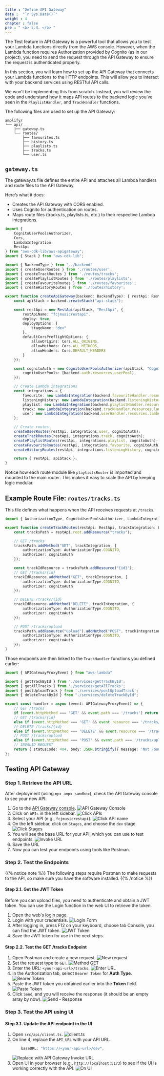 ```yaml
---
title : "Define API Gateway"
date :  "`r Sys.Date()`" 
weight : 4
chapter : false
pre : " <b> 5.4. </b> "
---
```


The Test feature in API Gateway is a powerful tool that allows you to test your Lambda functions directly from the AWS console. However, when the Lambda function requires Authorization provided by Cognito (as in our project), you need to send the request through the API Gateway to ensure the request is authenticated properly.

In this section, you will learn how to set up the API Gateway that connects your Lambda functions to the HTTP endpoints. This will allow you to interact with your backend services using RESTful API calls.

We won’t be implementing this from scratch. Instead, you will review the code and understand how it maps API routes to the backend logic you’ve seen in the `PlaylistHandler`, and `TrackHandler` functions.

The following files are used to set up the API Gateway:

```
amplify/
└── api/
    ├── gateway.ts
    └── routes/
        ├── favourites.ts
        ├── history.ts
        ├── playlists.ts
        ├── tracks.ts
        └── user.ts
```

## `gateway.ts`

The gateway.ts file defines the entire API and attaches all Lambda handlers and route files to the API Gateway.

Here’s what it does:
* Creates the API Gateway with CORS enabled.
* Uses Cognito for authentication on routes.
* Maps route files (tracks.ts, playlists.ts, etc.) to their respective Lambda integrations.

```ts
import {
    CognitoUserPoolsAuthorizer,
    Cors,
    LambdaIntegration,
    RestApi
} from "aws-cdk-lib/aws-apigateway";
import { Stack } from "aws-cdk-lib";

import { BackendType } from "../backend"
import { createUserRoutes } from './routes/user';
import { createTrackRoutes } from './routes/tracks';
import { createPlaylistRoutes } from './routes/playlists';
import { createFavouriteRoutes } from './routes/favourites';
import { createHistoryRoutes } from './routes/history';

export function createApiGateway(backend: BackendType): { restApi: RestApi, apiStack: Stack } {
    const apiStack = backend.createStack("api-stack");

    const restApi = new RestApi(apiStack, "RestApi", {
        restApiName: "fcjmusicrestapi",
        deploy: true,
        deployOptions: {
            stageName: "dev"
        },
        defaultCorsPreflightOptions: {
            allowOrigins: Cors.ALL_ORIGINS,
            allowMethods: Cors.ALL_METHODS,
            allowHeaders: Cors.DEFAULT_HEADERS
        }
    });

    const cognitoAuth = new CognitoUserPoolsAuthorizer(apiStack, "CognitoAuth", {
        cognitoUserPools: [backend.auth.resources.userPool],
    });

    // Create Lambda integrations
    const integrations = {
        favourite: new LambdaIntegration(backend.favouriteHandler.resources.lambda),
        listeningHistory: new LambdaIntegration(backend.listeningHistoryHandler.resources.lambda),
        playlist: new LambdaIntegration(backend.playlistHandler.resources.lambda),
        track: new LambdaIntegration(backend.trackHandler.resources.lambda),
        user: new LambdaIntegration(backend.userHandler.resources.lambda)
    };

    // Create routes
    createUserRoutes(restApi, integrations.user, cognitoAuth);
    createTrackRoutes(restApi, integrations.track, cognitoAuth);
    createPlaylistRoutes(restApi, integrations.playlist, cognitoAuth);
    createFavouriteRoutes(restApi, integrations.favourite, cognitoAuth);
    createHistoryRoutes(restApi, integrations.listeningHistory, cognitoAuth);

    return { restApi, apiStack };
}
```

Notice how each route module like `playlistsRouter` is imported and mounted to the main router. This makes it easy to scale the API by keeping logic modular.

## Example Route File: `routes/tracks.ts`

This file defines what happens when the API receives requests at `/tracks`.

```ts
import { AuthorizationType, CognitoUserPoolsAuthorizer, LambdaIntegration, RestApi } from "aws-cdk-lib/aws-apigateway";

export function createTrackRoutes(restApi: RestApi, trackIntegration: LambdaIntegration, cognitoAuth: CognitoUserPoolsAuthorizer) {
    const tracksPath = restApi.root.addResource("tracks");

    // GET /tracks
    tracksPath.addMethod("GET", trackIntegration, {
        authorizationType: AuthorizationType.COGNITO,
        authorizer: cognitoAuth
    });

    const trackIdResource = tracksPath.addResource("{id}");
    // GET /tracks/{id}
    trackIdResource.addMethod("GET", trackIntegration, {
        authorizationType: AuthorizationType.COGNITO,
        authorizer: cognitoAuth
    });

    // DELETE /tracks/{id}
    trackIdResource.addMethod("DELETE", trackIntegration, {
        authorizationType: AuthorizationType.COGNITO,
        authorizer: cognitoAuth
    });

    // POST /tracks/upload
    tracksPath.addResource("upload").addMethod("POST", trackIntegration, {
        authorizationType: AuthorizationType.COGNITO,
        authorizer: cognitoAuth
    });
}
```

Those endpoints are then linked to the `TrackHandler` functions you defined earlier:

```ts
import { APIGatewayProxyEvent } from "aws-lambda"

import { getTrackById } from './services/getTrackById';
import { getAllTracks } from './services/getAllTracks';
import { postUploadTrack } from './services/postUploadTrack';
import { deleteTrackById } from "./services/deleteTrackById";

export const handler = async (event: APIGatewayProxyEvent) => {
    // GET /tracks
    if (event.httpMethod === 'GET' && event.path === '/tracks') return await getAllTracks()
    // GET /tracks/{id}
    else if (event.httpMethod === 'GET' && event.resource === '/tracks/{id}') return await getTrackById(event)
    // DELETE /tracks/{id}
    else if (event.httpMethod === 'DELETE' && event.resource === '/tracks/{id}') return await deleteTrackById(event)
    // POST /tracks/upload
    else if (event.httpMethod === 'POST' && event.path === '/tracks/upload') return await postUploadTrack(event)
    // INVALID REQUEST
    return { statusCode: 404, body: JSON.stringify({ message: 'Not Found' }) };
};
```

## Testing API Gateway

### Step 1. Retrieve the API URL
After deployment (using `npx ampx sandbox`), check the API Gateway console to see your new API.
1. Go to the [API Gateway console](https://console.aws.amazon.com/apigateway).
   ![API Gateway Console](/images/5.api/5.4.api-gateway/1.api-gateway-console.png)
2. Click on `APIs` in the left sidebar.
   ![Click APIs](/images/5.api/5.4.api-gateway/2.click-apis.png)
3. Select your API (e.g., `fcjmusicrestapi`).
   ![Click API name](/images/5.api/5.4.api-gateway/3.click-api-name.png)
4. On the left sidebar, click on `Stages`, and choose the `dev` stage.
   ![Click Stages](/images/5.api/5.4.api-gateway/4.click-stages-dev.png)
5. You will see the base URL for your API, which you can use to test endpoints. 
   ![Invoke URL](/images/5.api/5.4.api-gateway/5.invoke-url.png)
6. Save the URL
7. Now you can test your endpoints using tools like Postman.

### Step 2. Test the Endpoints

{{% notice note %}}
The following steps require Postman to make requests to the API, so make sure you have the software installed.
{{% /notice %}}

#### Step 2.1. Get the JWT Token
Before you can upload files, you need to authenticate and obtain a JWT token. You can use the Login function in the web UI to retrieve the token.
1. Open the web's [login page](http://localhost:5173/login).
2. Login with your credentials.
    ![Login Form](/images/5.api/5.4.api-gateway/6.login.png)
3. After logging in, press F12 on your keyboard, choose tab Console, you can find the JWT token.
    ![JWT Token](/images/5.api/5.4.api-gateway/7.jwt.png)
4. Save the JWT token for use in the next steps.

#### Step 2.2. Test the GET /tracks Endpoint
1. Open Postman and create a new request.
    ![New request](/images/5.api/5.4.api-gateway/8.new-request.png)
2. Set the request type to `GET`.
    ![Method GET](/images/5.api/5.4.api-gateway/9.select-get.png)
3. Enter the URL: `<your-api-url>/tracks`.
    ![Enter URL](/images/5.api/5.4.api-gateway/10.input-url.png)
4. In the Authorization tab, select `Bearer Token` for **Auth Type**.
    ![Bearer Token](/images/5.api/5.4.api-gateway/11.bearer-token.png)
5. Paste the JWT token you obtained earlier into the **Token** field.
    ![Paste Token](/images/5.api/5.4.api-gateway/12.paste-token.png)
5. Click `Send`, and you will receive the response (it should be an empty array by now).
    ![Send - Response](/images/5.api/5.4.api-gateway/13.response.png)

### Step 3. Test the API using UI

#### Step 3.1. Update the API endpoint in the UI
1. Open `src/api/client.ts`.
    ![client.ts](/images/5.api/5.4.api-gateway/14.client.ts.png)
2. On line 4, replace the `API_URL` with your API URL.
    ```ts
        baseURL: "https://<your-api-url>/dev",
    ```
    ![Replace with API Gateway Invoke URL](/images/5.api/5.4.api-gateway/15.replace)
3. Open UI in your browser (e.g., `http://localhost:5173`) to see if the UI is working correctly with the API.
    ![On UI](/images/5.api/5.4.api-gateway/16.api-work.png)
